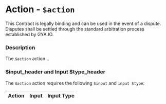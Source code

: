 # Action - `$action`

This Contract is legally binding and can be used in the event of a dispute. Disputes shall be settled through the standard arbitration process established by GYA.IO.

### Description

The `$action` action... 

### $input_header and Input $type_header

The `$action` action requires the following `$input` and `input $type`:

| Action | Input | Input Type |
|:--|:--|:--|
